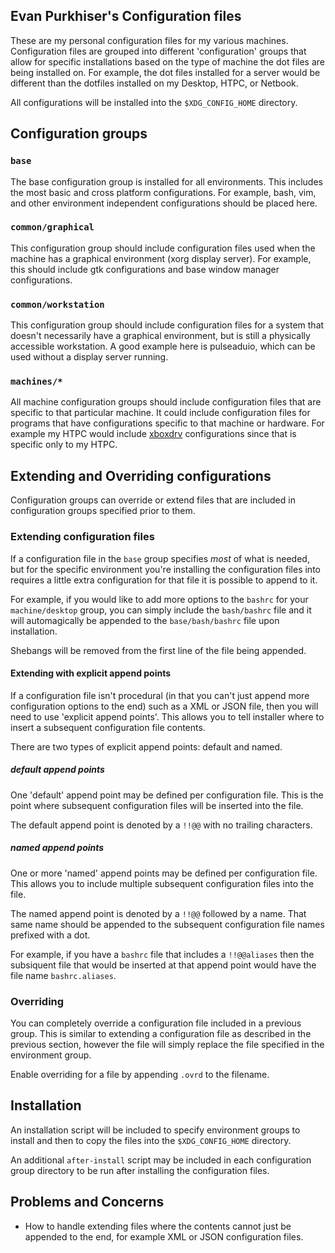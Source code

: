 ## Evan Purkhiser's Configuration files

These are my personal configuration files for my various machines. Configuration
files are grouped into different 'configuration' groups that allow for specific
installations based on the type of machine the dot files are being installed on.
For example, the dot files installed for a server would be different than the
dotfiles installed on my Desktop, HTPC, or Netbook.

All configurations will be installed into the `$XDG_CONFIG_HOME` directory.

## Configuration groups

### `base`

The base configuration group is installed for all environments. This includes
the most basic and cross platform configurations. For example, bash, vim, and
other environment independent configurations should be placed here.

### `common/graphical`

This configuration group should include configuration files used when the
machine has a graphical environment (xorg display server). For example, this
should include gtk configurations and base window manager configurations.

### `common/workstation`

This configuration group should include configuration files for a system that
doesn't necessarily have a graphical environment, but is still a physically
accessible workstation. A good example here is pulseaduio, which can be used
without a display server running.

### `machines/*`

All machine configuration groups should include configuration files that are
specific to that particular machine. It could include configuration files for
programs that have configurations specific to that machine or hardware. For
example my HTPC would include
[xboxdrv](http://pingus.seul.org/~grumbel/xboxdrv/) configurations since that is
specific only to my HTPC.

## Extending and Overriding configurations

Configuration groups can override or extend files that are included in
configuration groups specified prior to them.

### Extending configuration files

If a configuration file in the `base` group specifies _most_ of what is needed,
but for the specific environment you're installing the configuration files into
requires a little extra configuration for that file it is possible to append to
it.

For example, if you would like to add more options to the `bashrc` for your
`machine/desktop` group, you can simply include the `bash/bashrc` file and it
will automagically be appended to the `base/bash/bashrc` file upon installation.

Shebangs will be removed from the first line of the file being appended.

#### Extending with explicit append points

If a configuration file isn't procedural (in that you can't just append more
configuration options to the end) such as a XML or JSON file, then you will need
to use 'explicit append points'. This allows you to tell installer where to
insert a subsequent configuration file contents.

There are two types of explicit append points: default and named.

##### default append points

One 'default' append point may be defined per configuration file. This is the
point where subsequent configuration files will be inserted into the file.

The default append point is denoted by a `!!@@` with no trailing characters.

##### named append points

One or more 'named' append points may be defined per configuration file. This
allows you to include multiple subsequent configuration files into the file.

The named append point is denoted by a `!!@@` followed by a name. That same name
should be appended to the subsequent configuration file names prefixed with a dot.

For example, if you have a `bashrc` file that includes a `!!@@aliases` then the
subsiquent file that would be inserted at that append point would have the file
name `bashrc.aliases`.

### Overriding

You can completely override a configuration file included in a previous group.
This is similar to extending a configuration file as described in the previous
section, however the file will simply replace the file specified in the
environment group.

Enable overriding for a file by appending `.ovrd` to the filename.

## Installation

An installation script will be included to specify environment groups to install
and then to copy the files into the `$XDG_CONFIG_HOME` directory.

An additional `after-install` script may be included in each configuration group
directory to be run after installing the configuration files.

## Problems and Concerns

 * How to handle extending files where the contents cannot just be appended to
   the end, for example XML or JSON configuration files.
